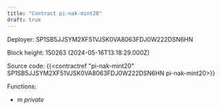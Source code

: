 ```yaml
---
title: "Contract pi-nak-mint20"
draft: true
---
```

Deployer: SP1SB5JJSYM2XF51VJSK0VA8063FDJ0W222DSN6HN


 



Block height: 150263 (2024-05-16T13:18:29.000Z)

Source code: {{<contractref "pi-nak-mint20" SP1SB5JJSYM2XF51VJSK0VA8063FDJ0W222DSN6HN pi-nak-mint20>}}

Functions:

* m _private_
